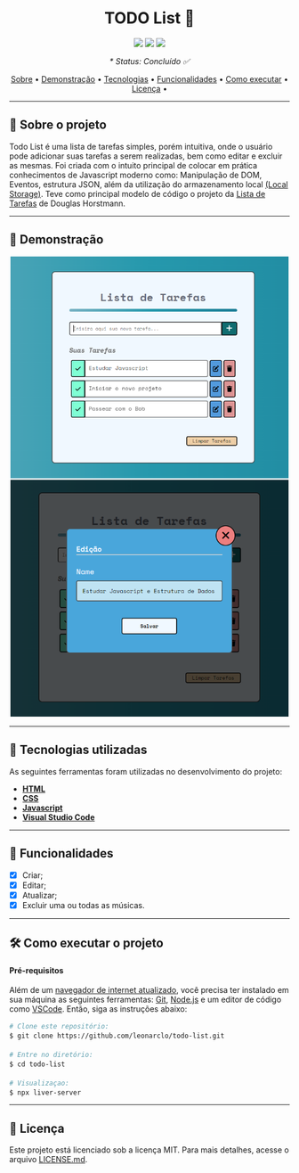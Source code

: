 <h1 align="center">
  TODO List 📑
</h1>

<p align="center">
  <img src="https://img.shields.io/github/repo-size/leonarclo/todo-list">
  <img src="https://img.shields.io/github/last-commit/leonarclo/todo-list">
  <img src="https://img.shields.io/github/license/leonarclo/todo-list">
</p>

_<p align="center">* Status: Concluído ✅</p>_

<p align="center">
 <a href="#sobre-o-projeto">Sobre</a> •
 <a href="#demonstração">Demonstração</a> • 
 <a href="#tecnologias-utilizadas">Tecnologias</a> • 
 <a href="#funcionalidades">Funcionalidades</a> • 
 <a href="#como-executar-o-projeto">Como executar</a> • 
 <a href="#licença">Licença</a> • 
</p>

---

## 📑 Sobre o projeto
Todo List é uma lista de tarefas simples, porém intuitiva, onde o usuário pode adicionar suas  tarefas a serem realizadas, bem como editar e excluir as mesmas. Foi criada com o intuito principal de colocar em prática conhecimentos de Javascript moderno como: Manipulação de DOM, Eventos, estrutura JSON, além da utilização do armazenamento local [(Local Storage)](https://www.w3schools.com/html/html5_webstorage.asp). Teve como principal modelo de código o projeto da [Lista de Tarefas](https://github.com/douglash93/lista-de-tarefas-local-storage) de Douglas Horstmann.

---

## 🎨 Demonstração

<div align="center">
  <img src="/img/.github/todo-list-demo.png" width="500" alt="Demonstração do layout">
    <img src="/img/.github/todo-list-demo2.png" width="500" alt="Demonstração do layout">
</div>

---

## 🚀 Tecnologias utilizadas
As seguintes ferramentas foram utilizadas no desenvolvimento do projeto:
- [**HTML**](https://html.com/)
- [**CSS**](https://www.w3.org/Style/CSS/)
- [**Javascript**](javascript.com)
- [**Visual Studio Code**](https://code.visualstudio.com/)

---

## 📌 Funcionalidades
- [x] Criar;
- [x] Editar;
- [x] Atualizar;
- [x] Excluir uma ou todas as músicas.

--- 

## 🛠️ Como executar o projeto

#### Pré-requisitos

Além de um <u>navegador de internet atualizado</u>, você precisa ter instalado em sua máquina as seguintes ferramentas: [Git](https://git-scm.com), [Node.js](https://nodejs.org/en/) e um editor de código como [VSCode](https://code.visualstudio.com/). Então, siga as instruções abaixo:
``` bash
# Clone este repositório:
$ git clone https://github.com/leonarclo/todo-list.git

# Entre no diretório:
$ cd todo-list

# Visualizaçao:
$ npx liver-server

```
---

## 📝 Licença
Este projeto está licenciado sob a licença MIT. Para mais detalhes, acesse o arquivo [LICENSE.md](https://github.com/leonarclo/todo-list/blob/main/LICENSE).


